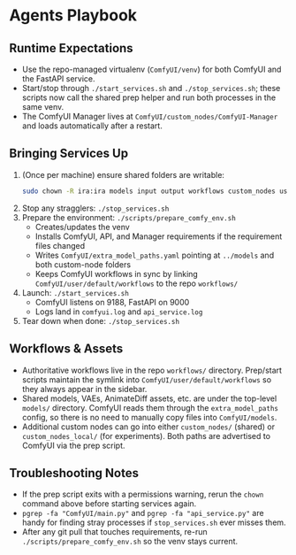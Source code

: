 # Agents Playbook

## Runtime Expectations
- Use the repo-managed virtualenv (`ComfyUI/venv`) for both ComfyUI and the FastAPI service.
- Start/stop through `./start_services.sh` and `./stop_services.sh`; these scripts now call the shared prep helper and run both processes in the same venv.
- The ComfyUI Manager lives at `ComfyUI/custom_nodes/ComfyUI-Manager` and loads automatically after a restart.

## Bringing Services Up
1. (Once per machine) ensure shared folders are writable:
   ```bash
   sudo chown -R ira:ira models input output workflows custom_nodes user_data
   ```
2. Stop any stragglers: `./stop_services.sh`
3. Prepare the environment: `./scripts/prepare_comfy_env.sh`
   - Creates/updates the venv
   - Installs ComfyUI, API, and Manager requirements if the requirement files changed
   - Writes `ComfyUI/extra_model_paths.yaml` pointing at `../models` and both custom-node folders
   - Keeps ComfyUI workflows in sync by linking `ComfyUI/user/default/workflows` to the repo `workflows/`
4. Launch: `./start_services.sh`
   - ComfyUI listens on 9188, FastAPI on 9000
   - Logs land in `comfyui.log` and `api_service.log`
5. Tear down when done: `./stop_services.sh`

## Workflows & Assets
- Authoritative workflows live in the repo `workflows/` directory. Prep/start scripts maintain the symlink into `ComfyUI/user/default/workflows` so they always appear in the sidebar.
- Shared models, VAEs, AnimateDiff assets, etc. are under the top-level `models/` directory. ComfyUI reads them through the `extra_model_paths` config, so there is no need to manually copy files into `ComfyUI/models`.
- Additional custom nodes can go into either `custom_nodes/` (shared) or `custom_nodes_local/` (for experiments). Both paths are advertised to ComfyUI via the prep script.

## Troubleshooting Notes
- If the prep script exits with a permissions warning, rerun the `chown` command above before starting services again.
- `pgrep -fa "ComfyUI/main.py"` and `pgrep -fa "api_service.py"` are handy for finding stray processes if `stop_services.sh` ever misses them.
- After any git pull that touches requirements, re-run `./scripts/prepare_comfy_env.sh` so the venv stays current.
